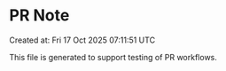 # PR Note

Created at: Fri 17 Oct 2025 07:11:51 UTC

This file is generated to support testing of PR workflows.
